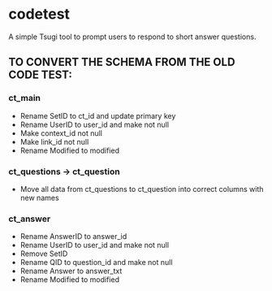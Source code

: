 # codetest
A simple Tsugi tool to prompt users to respond to short answer questions.

## TO CONVERT THE SCHEMA FROM THE OLD CODE TEST:
### ct_main
* Rename SetID to ct_id and update primary key
* Rename UserID to user_id and make not null
* Make context_id not null
* Make link_id not null
* Rename Modified to modified

### ct_questions -> ct_question
* Move all data from ct_questions to ct_question into correct columns with new names

### ct_answer
* Rename AnswerID to answer_id
* Rename UserID to user_id and make not null
* Remove SetID
* Rename QID to question_id and make not null
* Rename Answer to answer_txt
* Rename Modified to modified
